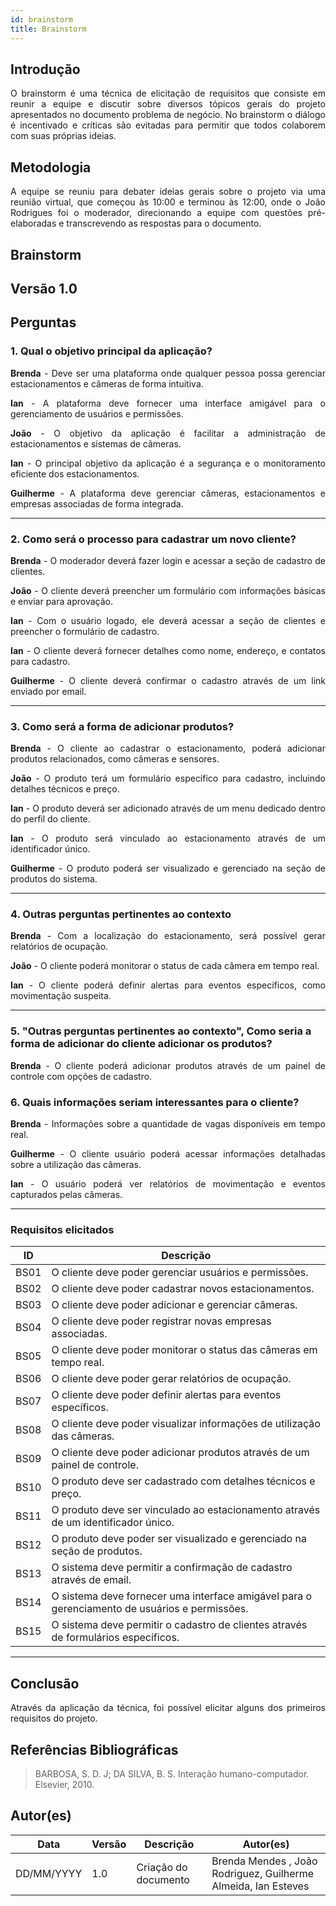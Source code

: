 ```yaml
---
id: brainstorm
title: Brainstorm
---
```


## Introdução
<p align="justify">
O brainstorm é uma técnica de elicitação de requisitos que consiste em reunir a equipe e discutir sobre diversos tópicos gerais do projeto apresentados no documento problema de negócio. No brainstorm o diálogo é incentivado e críticas são evitadas para permitir que todos colaborem com suas próprias ideias.
</p>

## Metodologia
<p align="justify">
A equipe se reuniu para debater ideias gerais sobre o projeto via uma reunião virtual, que começou às 10:00 e terminou às 12:00, onde o João Rodrigues foi o moderador, direcionando a equipe com questões pré-elaboradas e transcrevendo as respostas para o documento.
</p>

## Brainstorm

## Versão 1.0

## Perguntas

### 1. Qual o objetivo principal da aplicação?

<p align="justify">
<b>Brenda</b> - Deve ser uma plataforma onde qualquer pessoa possa gerenciar estacionamentos e câmeras de forma intuitiva.
</p>
<p align="justify">
<b>Ian</b> - A plataforma deve fornecer uma interface amigável para o gerenciamento de usuários e permissões.
</p>
<p align="justify">
<b>João</b> - O objetivo da aplicação é facilitar a administração de estacionamentos e sistemas de câmeras.
</p>
<p align="justify">
<b>Ian</b> - O principal objetivo da aplicação é a segurança e o monitoramento eficiente dos estacionamentos.
</p>
<p align="justify">
<b>Guilherme</b> - A plataforma deve gerenciar câmeras, estacionamentos e empresas associadas de forma integrada.
</p>

---

### 2. Como será o processo para cadastrar um novo cliente?

<p align="justify">
<b>Brenda</b> - O moderador deverá fazer login e acessar a seção de cadastro de clientes.
</p>
<p align="justify">
<b>João</b> - O cliente deverá preencher um formulário com informações básicas e enviar para aprovação.
</p>
<p align="justify">
<b>Ian</b> - Com o usuário logado, ele deverá acessar a seção de clientes e preencher o formulário de cadastro.
</p>
<p align="justify">
<b>Ian</b> - O cliente deverá fornecer detalhes como nome, endereço, e contatos para cadastro.
</p>
<p align="justify">
<b>Guilherme</b> - O cliente deverá confirmar o cadastro através de um link enviado por email.
</p>

---

### 3. Como será a forma de adicionar produtos?

<p align="justify">
<b>Brenda</b> - O cliente ao cadastrar o estacionamento, poderá adicionar produtos relacionados, como câmeras e sensores.
</p>
<p align="justify">
<b>João</b> - O produto terá um formulário específico para cadastro, incluindo detalhes técnicos e preço.
</p>
<p align="justify">
<b>Ian</b> - O produto deverá ser adicionado através de um menu dedicado dentro do perfil do cliente.
</p>
<p align="justify">
<b>Ian</b> - O produto será vinculado ao estacionamento através de um identificador único.
</p>
<p align="justify">
<b>Guilherme</b> - O produto poderá ser visualizado e gerenciado na seção de produtos do sistema.
</p>

---

### 4. Outras perguntas pertinentes ao contexto

<p align="justify">
<b>Brenda</b> - Com a localização do estacionamento, será possível gerar relatórios de ocupação.
</p>
<p align="justify">
<b>João</b> - O cliente poderá monitorar o status de cada câmera em tempo real.
</p>
<p align="justify">
<b>Ian</b> - O cliente poderá definir alertas para eventos específicos, como movimentação suspeita.
</p>

---

### 5. "Outras perguntas pertinentes ao contexto", Como seria a forma de adicionar do cliente adicionar os produtos?

<p align="justify">
<b>Brenda</b> - O cliente poderá adicionar produtos através de um painel de controle com opções de cadastro.
</p>

### 6. Quais informações seriam interessantes para o cliente?

<p align="justify">
<b>Brenda</b> - Informações sobre a quantidade de vagas disponíveis em tempo real.
</p>
<p align="justify">
<b>Guilherme</b> - O cliente usuário poderá acessar informações detalhadas sobre a utilização das câmeras.
</p>
<p align="justify">
<b>Ian</b> - O usuário poderá ver relatórios de movimentação e eventos capturados pelas câmeras.
</p>

---

### Requisitos elicitados

|ID|Descrição|
|----|-------------|
|BS01| O cliente deve poder gerenciar usuários e permissões.|
|BS02| O cliente deve poder cadastrar novos estacionamentos.|
|BS03| O cliente deve poder adicionar e gerenciar câmeras.|
|BS04| O cliente deve poder registrar novas empresas associadas.|
|BS05| O cliente deve poder monitorar o status das câmeras em tempo real.|
|BS06| O cliente deve poder gerar relatórios de ocupação.|
|BS07| O cliente deve poder definir alertas para eventos específicos.|
|BS08| O cliente deve poder visualizar informações de utilização das câmeras.|
|BS09| O cliente deve poder adicionar produtos através de um painel de controle.|
|BS10| O produto deve ser cadastrado com detalhes técnicos e preço.|
|BS11| O produto deve ser vinculado ao estacionamento através de um identificador único.|
|BS12| O produto deve poder ser visualizado e gerenciado na seção de produtos.|
|BS13| O sistema deve permitir a confirmação de cadastro através de email.|
|BS14| O sistema deve fornecer uma interface amigável para o gerenciamento de usuários e permissões.|
|BS15| O sistema deve permitir o cadastro de clientes através de formulários específicos.|

---

## Conclusão
<p align="justify">
Através da aplicação da técnica, foi possível elicitar alguns dos primeiros requisitos do projeto.
</p>

## Referências Bibliográficas

> BARBOSA, S. D. J; DA SILVA, B. S. Interação humano-computador. Elsevier, 2010.

## Autor(es)
| Data | Versão | Descrição | Autor(es) |
| -- | -- | -- | -- |
| DD/MM/YYYY | 1.0 | Criação do documento | Brenda Mendes , João Rodriguez, Guilherme Almeida, Ian Esteves  |
